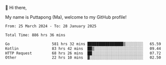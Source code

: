 👋 Hi there,

My name is Puttapong (Ma), welcome to my GitHub profile!

<!--START_SECTION:waka-->

```txt
From: 25 March 2024 - To: 28 January 2025

Total Time: 886 hrs 36 mins

Go                   581 hrs 32 mins ████████████████▒░░░░░░░░   65.59 %
Kotlin               83 hrs 42 mins  ██▒░░░░░░░░░░░░░░░░░░░░░░   09.44 %
HTTP Request         68 hrs 26 mins  ██░░░░░░░░░░░░░░░░░░░░░░░   07.72 %
Other                22 hrs 10 mins  ▓░░░░░░░░░░░░░░░░░░░░░░░░   02.50 %
```

<!--END_SECTION:waka-->
